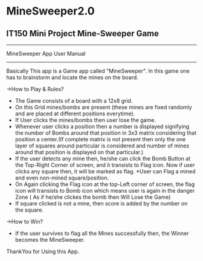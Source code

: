 # MineSweeper2.0
IT150 Mini Project
Mine-Sweeper Game
-----------------------------------------------------------------------------------------------------------------------------------------------------------------------------------
*********************************************************************************************************************************************
MineSweeper App User Manual
*********************************************************************************************************************************************
Basically This app is a Game app called "MineSweeper". In this game one has to brainstorm and locate the mines on the board.

->How to Play & Rules?
* The Game consists of a board with a 12x8 grid.
* On this Grid mines/bombs are present (these mines are fixed randomly and are placed at different positions everytime).
* If User clicks the mines/bombs then user lose the game.
* Whenever user clicks a position then a number is displayed signifying the number of Bombs around that position in 3x3 matrix considering that position a center.(If complete matrix is not present then only the one layer of squares around particular is considered and number of mines around that position is displayed on that particular.)
* If the user detects any mine then, he/she can click the Bomb Button at the Top-Right Corner of screen, and it transists to Flag icon. Now if user clicks any square then, it will be marked as flag. *User can Flag a mined and even non-mined square/position.
* On Again clicking the Flag icon at the top-Left corner of screen, the flag icon will transists to Bomb icon which means user is again in the danger Zone ( As if he/she clickes the bomb then Will Lose the Game)
* If square clicked is not a mine, then score is added by the number on the square.


->How to Win? 
* If the user survives to flag all the Mines successfully then, the Winner becomes the MineSweeper.



ThankYou for Using this App.
